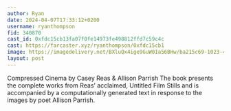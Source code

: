 ```yaml
---
author: Ryan
date: 2024-04-07T17:33:12+0200
username: ryanthompson
fid: 340870
cast_id: 0xfdc15cb13fa07f0fe14973fe498812ffd7c59c4c
cast: https://farcaster.xyz/ryanthompson/0xfdc15cb1
image: https://imagedelivery.net/BXluQx4ige9GuW0Ia56BHw/ba215c69-1023-47dc-b658-47d21979db00/original
layout: post
---
```


Compressed Cinema by Casey Reas & Allison Parrish
The book presents the complete works from Reas’ acclaimed, Untitled Film Stills and is accompanied by a computationally generated text in response to the images by poet Allison Parrish.

<img src='https://imagedelivery.net/BXluQx4ige9GuW0Ia56BHw/ba215c69-1023-47dc-b658-47d21979db00/original' alt='' referrerpolicy='no-referrer'/>
<img src='https://res.cloudinary.com/merkle-manufactory/image/fetch/c_fill,f_jpg/https%3A%2F%2Fi.imgur.com%2F4MKHOsP.jpeg' alt='' referrerpolicy='no-referrer'/>
